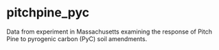 # pitchpine_pyc
Data from experiment in Massachusetts examining the response of Pitch Pine to pyrogenic carbon (PyC) soil amendments.
